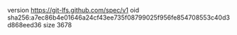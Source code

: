 version https://git-lfs.github.com/spec/v1
oid sha256:a7ec86b4e01646a24cf43ee735f08799025f956fe854708553c40d3d868eed36
size 3678
